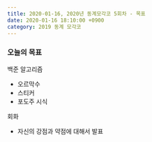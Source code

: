 ```yaml
---
title: 2020-01-16, 2020년 동계모각코 5회차 - 목표
date: 2020-01-16 18:10:00 +0900
category: 2019 동계 모각코
---
```


### 오늘의 목표     

백준 알고리즘   
- 오르막수   
- 스티커     
- 포도주 시식     

회화   
- 자신의 강점과 약점에 대해서 발표       
